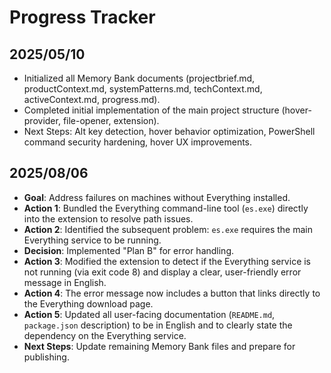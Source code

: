 # Progress Tracker

## 2025/05/10
- Initialized all Memory Bank documents (projectbrief.md, productContext.md, systemPatterns.md, techContext.md, activeContext.md, progress.md).
- Completed initial implementation of the main project structure (hover-provider, file-opener, extension).
- Next Steps: Alt key detection, hover behavior optimization, PowerShell command security hardening, hover UX improvements.

## 2025/08/06
- **Goal**: Address failures on machines without Everything installed.
- **Action 1**: Bundled the Everything command-line tool (`es.exe`) directly into the extension to resolve path issues.
- **Action 2**: Identified the subsequent problem: `es.exe` requires the main Everything service to be running.
- **Decision**: Implemented "Plan B" for error handling.
- **Action 3**: Modified the extension to detect if the Everything service is not running (via exit code 8) and display a clear, user-friendly error message in English.
- **Action 4**: The error message now includes a button that links directly to the Everything download page.
- **Action 5**: Updated all user-facing documentation (`README.md`, `package.json` description) to be in English and to clearly state the dependency on the Everything service.
- **Next Steps**: Update remaining Memory Bank files and prepare for publishing.
